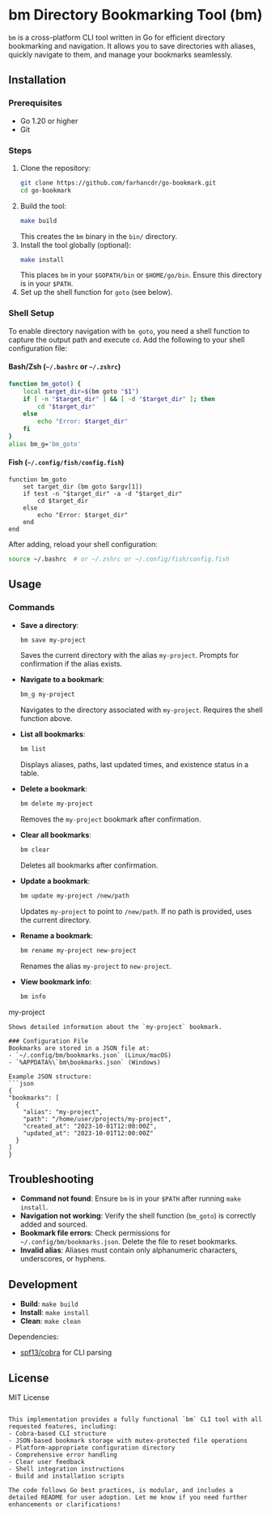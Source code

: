 # bm Directory Bookmarking Tool (bm)

`bm` is a cross-platform CLI tool written in Go for efficient directory bookmarking and navigation. It allows you to save directories with aliases, quickly navigate to them, and manage your bookmarks seamlessly.

## Installation

### Prerequisites
- Go 1.20 or higher
- Git

### Steps
1. Clone the repository:
   ```bash
   git clone https://github.com/farhancdr/go-bookmark.git
   cd go-bookmark
   ```
2. Build the tool:
   ```bash
   make build
   ```
   This creates the `bm` binary in the `bin/` directory.
3. Install the tool globally (optional):
   ```bash
   make install
   ```
   This places `bm` in your `$GOPATH/bin` or `$HOME/go/bin`. Ensure this directory is in your `$PATH`.
4. Set up the shell function for `goto` (see below).

### Shell Setup
To enable directory navigation with `bm goto`, you need a shell function to capture the output path and execute `cd`. Add the following to your shell configuration file:

#### Bash/Zsh (`~/.bashrc` or `~/.zshrc`)
```bash
function bm_goto() {
    local target_dir=$(bm goto "$1")
    if [ -n "$target_dir" ] && [ -d "$target_dir" ]; then
        cd "$target_dir"
    else
        echo "Error: $target_dir"
    fi
}
alias bm_g='bm_goto'
```

#### Fish (`~/.config/fish/config.fish`)
```fish
function bm_goto
    set target_dir (bm goto $argv[1])
    if test -n "$target_dir" -a -d "$target_dir"
        cd $target_dir
    else
        echo "Error: $target_dir"
    end
end
```

After adding, reload your shell configuration:
```bash
source ~/.bashrc  # or ~/.zshrc or ~/.config/fish/config.fish
```

## Usage

### Commands
- **Save a directory**:
  ```bash
  bm save my-project
  ```
  Saves the current directory with the alias `my-project`. Prompts for confirmation if the alias exists.

- **Navigate to a bookmark**:
  ```bash
  bm_g my-project
  ```
  Navigates to the directory associated with `my-project`. Requires the shell function above.

- **List all bookmarks**:
  ```bash
  bm list
  ```
  Displays aliases, paths, last updated times, and existence status in a table.

- **Delete a bookmark**:
  ```bash
  bm delete my-project
  ```
  Removes the `my-project` bookmark after confirmation.

- **Clear all bookmarks**:
  ```bash
  bm clear
  ```
  Deletes all bookmarks after confirmation.

- **Update a bookmark**:
  ```bash
  bm update my-project /new/path
  ```
  Updates `my-project` to point to `/new/path`. If no path is provided, uses the current directory.

- **Rename a bookmark**:
  ```bash
  bm rename my-project new-project
  ```
  Renames the alias `my-project` to `new-project`.

- **View bookmark info**:
  ```bash
  bm info
 my-project
  ```
  Shows detailed information about the `my-project` bookmark.

### Configuration File
Bookmarks are stored in a JSON file at:
- `~/.config/bm/bookmarks.json` (Linux/macOS)
- `%APPDATA%\`bm\bookmarks.json` (Windows)

Example JSON structure:
```json
{
  "bookmarks": [
    {
      "alias": "my-project",
      "path": "/home/user/projects/my-project",
      "created_at": "2023-10-01T12:00:00Z",
      "updated_at": "2023-10-01T12:00:00Z"
    }
  ]
}
```

## Troubleshooting
- **Command not found**: Ensure `bm` is in your `$PATH` after running `make install`.
- **Navigation not working**: Verify the shell function (`bm_goto`) is correctly added and sourced.
- **Bookmark file errors**: Check permissions for `~/.config/bm/bookmarks.json`. Delete the file to reset bookmarks.
- **Invalid alias**: Aliases must contain only alphanumeric characters, underscores, or hyphens.

## Development
- **Build**: `make build`
- **Install**: `make install`
- **Clean**: `make clean`

Dependencies:
- [spf13/cobra](https://github.com/spf13/cobra) for CLI parsing

## License
MIT License
```

This implementation provides a fully functional `bm` CLI tool with all requested features, including:
- Cobra-based CLI structure
- JSON-based bookmark storage with mutex-protected file operations
- Platform-appropriate configuration directory
- Comprehensive error handling
- Clear user feedback
- Shell integration instructions
- Build and installation scripts

The code follows Go best practices, is modular, and includes a detailed README for user adoption. Let me know if you need further enhancements or clarifications!
